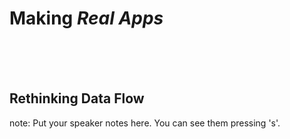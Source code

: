 # Making <em>Real Apps</em>
<br><br><br>
<h2 class="fragment">Rethinking Data Flow</h2>



note:
    Put your speaker notes here.
    You can see them pressing 's'.
